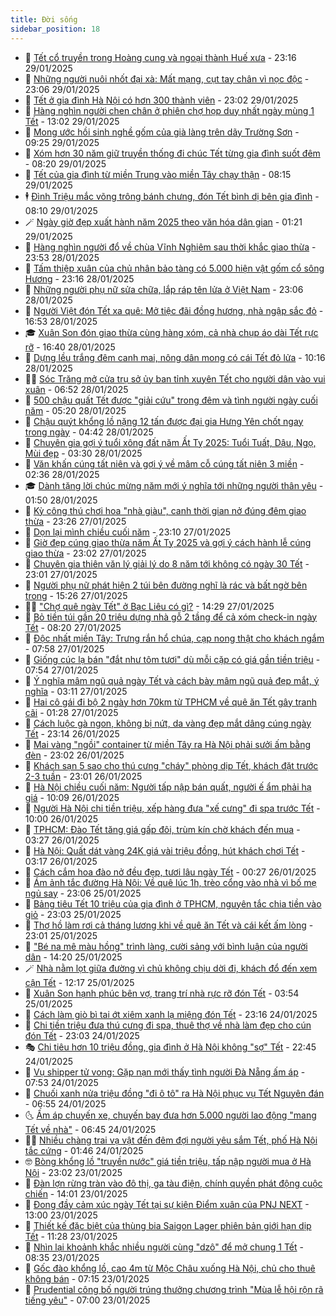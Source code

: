 ```yaml
---
title: Đời sống
sidebar_position: 18
---
```


<!-- dantri-doi-song:START -->
- 🥳 [Tết cổ truyền trong Hoàng cung và ngoại thành Huế xưa](https://dantri.com.vn/tet-2025/tet-co-truyen-trong-hoang-cung-va-ngoai-thanh-hue-xua-20250125155126526.htm) - 23:16 29/01/2025
- 🌁 [Những người nuôi nhốt đại xà: Mất mạng, cụt tay chân vì nọc độc](https://dantri.com.vn/doi-song/nhung-nguoi-nuoi-nhot-dai-xa-mat-mang-cut-tay-chan-vi-noc-doc-20250127204438888.htm) - 23:06 29/01/2025
- 👀 [Tết ở gia đình Hà Nội có hơn 300 thành viên](https://dantri.com.vn/tet-2025/tet-o-gia-dinh-ha-noi-co-hon-300-thanh-vien-20250129161316569.htm) - 23:02 29/01/2025
- 🐻 [Hàng nghìn người chen chân ở phiên chợ họp duy nhất ngày mùng 1 Tết](https://dantri.com.vn/tet-2025/hang-nghin-nguoi-chen-chan-o-phien-cho-hop-duy-nhat-ngay-mung-1-tet-20250129175357515.htm) - 13:02 29/01/2025
- 🦅 [Mong ước hồi sinh nghề gốm của già làng trên dãy Trường Sơn](https://dantri.com.vn/tet-2025/mong-uoc-hoi-sinh-nghe-gom-cua-gia-lang-tren-day-truong-son-20250124113408009.htm) - 09:25 29/01/2025
- 🦩 [Xóm hơn 30 năm giữ truyền thống đi chúc Tết từng gia đình suốt đêm](https://dantri.com.vn/doi-song/xom-hon-30-nam-giu-truyen-thong-di-chuc-tet-tung-gia-dinh-suot-dem-20250129143030713.htm) - 08:20 29/01/2025
- 🦏 [Tết của gia đình từ miền Trung vào miền Tây chạy thận](https://dantri.com.vn/doi-song/tet-cua-gia-dinh-tu-mien-trung-vao-mien-tay-chay-than-20250127133727180.htm) - 08:15 29/01/2025
- 🕴 [Đình Triệu mắc võng trông bánh chưng, đón Tết bình dị bên gia đình](https://dantri.com.vn/doi-song/dinh-trieu-mac-vong-trong-banh-chung-don-tet-binh-di-ben-gia-dinh-20250129124205615.htm) - 08:10 29/01/2025
- 🪄 [Ngày giờ đẹp xuất hành năm 2025 theo văn hóa dân gian](https://dantri.com.vn/doi-song/ngay-gio-dep-xuat-hanh-nam-2025-theo-van-hoa-dan-gian-20250127181317453.htm) - 01:21 29/01/2025
- 🚦 [Hàng nghìn người đổ về chùa Vĩnh Nghiêm sau thời khắc giao thừa](https://dantri.com.vn/tet-2025/hang-nghin-nguoi-do-ve-chua-vinh-nghiem-sau-thoi-khac-giao-thua-20250129034402585.htm) - 23:53 28/01/2025
- 🤔 [Tấm thiệp xuân của chủ nhân bảo tàng có 5.000 hiện vật gốm cổ sông Hương](https://dantri.com.vn/tet-2025/tam-thiep-xuan-cua-chu-nhan-bao-tang-co-5000-hien-vat-gom-co-song-huong-20250127141215616.htm) - 23:16 28/01/2025
- 🚦 [Những người phụ nữ sửa chữa, lắp ráp tên lửa ở Việt Nam](https://dantri.com.vn/doi-song/nhung-nguoi-phu-nu-sua-chua-lap-rap-ten-lua-o-viet-nam-20250127214758129.htm) - 23:06 28/01/2025
- 🐎 [Người Việt đón Tết xa quê: Mở tiệc đãi đồng hương, nhà ngập sắc đỏ](https://dantri.com.vn/doi-song/nguoi-viet-don-tet-xa-que-mo-tiec-dai-dong-huong-nha-ngap-sac-do-20250128233452872.htm) - 16:53 28/01/2025
- 🎓 [Xuân Son đón giao thừa cùng hàng xóm, cả nhà chụp áo dài Tết rực rỡ](https://dantri.com.vn/doi-song/xuan-son-don-giao-thua-cung-hang-xom-ca-nha-chup-ao-dai-tet-ruc-ro-20250128220052684.htm) - 16:40 28/01/2025
- 🐘 [Dựng lều trắng đêm canh mai, nông dân mong có cái Tết đỏ lửa](https://dantri.com.vn/doi-song/dung-leu-trang-dem-canh-mai-nong-dan-mong-co-cai-tet-do-lua-20250128161340107.htm) - 10:16 28/01/2025
- 🧑‍🏫 [Sóc Trăng mở cửa trụ sở ủy ban tỉnh xuyên Tết cho người dân vào vui xuân](https://dantri.com.vn/tet-2025/soc-trang-mo-cua-tru-so-uy-ban-tinh-xuyen-tet-cho-nguoi-dan-vao-vui-xuan-20250127161408112.htm) - 06:52 28/01/2025
- 🦒 [500 chậu quất Tết được &quot;giải cứu&quot; trong đêm và tình người ngày cuối năm](https://dantri.com.vn/doi-song/500-chau-quat-tet-duoc-giai-cuu-trong-dem-va-tinh-nguoi-ngay-cuoi-nam-20250128120416713.htm) - 05:20 28/01/2025
- 🧰 [Chậu quýt khổng lồ nặng 12 tấn được đại gia Hưng Yên chốt ngay trong ngày](https://dantri.com.vn/doi-song/chau-quyt-khong-lo-nang-12-tan-duoc-dai-gia-hung-yen-chot-ngay-trong-ngay-20250124131420670.htm) - 04:42 28/01/2025
- 🧐 [Chuyên gia gợi ý tuổi xông đất năm Ất Tỵ 2025: Tuổi Tuất, Dậu, Ngọ, Mùi đẹp](https://dantri.com.vn/doi-song/chuyen-gia-goi-y-tuoi-xong-dat-nam-at-ty-2025-tuoi-tuat-dau-ngo-mui-dep-20250127174214991.htm) - 03:30 28/01/2025
- 🌮 [Văn khấn cúng tất niên và gợi ý về mâm cỗ cúng tất niên 3 miền](https://dantri.com.vn/doi-song/van-khan-cung-tat-nien-va-goi-y-ve-mam-co-cung-tat-nien-3-mien-20250127064402088.htm) - 02:36 28/01/2025
- 🎓 [Dành tặng lời chúc mừng năm mới ý nghĩa tới những người thân yêu](https://dantri.com.vn/tet-2025/danh-tang-loi-chuc-mung-nam-moi-y-nghia-toi-nhung-nguoi-than-yeu-20250127212229177.htm) - 01:50 28/01/2025
- 🚀 [Kỳ công thú chơi hoa &quot;nhà giàu&quot;, canh thời gian nở đúng đêm giao thừa](https://dantri.com.vn/doi-song/ky-cong-thu-choi-hoa-nha-giau-canh-thoi-gian-no-dung-dem-giao-thua-20250127161521460.htm) - 23:26 27/01/2025
- 🤖 [Dọn lại mình chiều cuối năm](https://dantri.com.vn/tet-2025/don-lai-minh-chieu-cuoi-nam-20250115102721701.htm) - 23:10 27/01/2025
- 🤩 [Giờ đẹp cúng giao thừa năm Ất Tỵ 2025 và gợi ý cách hành lễ cúng giao thừa](https://dantri.com.vn/doi-song/gio-dep-cung-giao-thua-nam-at-ty-2025-va-goi-y-cach-hanh-le-cung-giao-thua-20250127170125161.htm) - 23:02 27/01/2025
- 👹 [Chuyên gia thiên văn lý giải lý do 8 năm tới không có ngày 30 Tết](https://dantri.com.vn/doi-song/chuyen-gia-thien-van-ly-giai-ly-do-8-nam-toi-khong-co-ngay-30-tet-20250124111743031.htm) - 23:01 27/01/2025
- 🦩 [Người phụ nữ phát hiện 2 túi bên đường nghĩ là rác và bất ngờ bên trong](https://dantri.com.vn/doi-song/nguoi-phu-nu-phat-hien-2-tui-ben-duong-nghi-la-rac-va-bat-ngo-ben-trong-20250127212311207.htm) - 15:26 27/01/2025
- 🧑‍🏫 [&quot;Chợ quê ngày Tết&quot; ở Bạc Liêu có gì?](https://dantri.com.vn/tet-2025/cho-que-ngay-tet-o-bac-lieu-co-gi-20250123183307864.htm) - 14:29 27/01/2025
- 🌈 [Bỏ tiền túi gần 20 triệu dựng nhà gỗ 2 tầng để cả xóm check-in ngày Tết](https://dantri.com.vn/doi-song/bo-tien-tui-gan-20-trieu-dung-nha-go-2-tang-de-ca-xom-check-in-ngay-tet-20250127114344949.htm) - 08:20 27/01/2025
- 💃 [Độc nhất miền Tây: Trưng rắn hổ chúa, cạp nong thật cho khách ngắm](https://dantri.com.vn/tet-2025/doc-nhat-mien-tay-trung-ran-ho-chua-cap-nong-that-cho-khach-ngam-20250126192402411.htm) - 07:58 27/01/2025
- 💂 [Giống cúc lạ bán &quot;đắt như tôm tươi&quot; dù mỗi cặp có giá gần tiền triệu](https://dantri.com.vn/tet-2025/giong-cuc-la-ban-dat-nhu-tom-tuoi-du-moi-cap-co-gia-gan-tien-trieu-20250126202328319.htm) - 07:54 27/01/2025
- 🦏 [Ý nghĩa mâm ngũ quả ngày Tết và cách bày mâm ngũ quả đẹp mắt, ý nghĩa](https://dantri.com.vn/tet-2025/y-nghia-mam-ngu-qua-ngay-tet-va-cach-bay-mam-ngu-qua-dep-mat-y-nghia-20250127001650371.htm) - 03:11 27/01/2025
- 🤡 [Hai cô gái đi bộ 2 ngày hơn 70km từ TPHCM về quê ăn Tết gây tranh cãi](https://dantri.com.vn/doi-song/hai-co-gai-di-bo-2-ngay-hon-70km-tu-tphcm-ve-que-an-tet-gay-tranh-cai-20250126175837751.htm) - 01:28 27/01/2025
- 🫶 [Cách luộc gà ngon, không bị nứt, da vàng đẹp mắt dâng cúng ngày Tết](https://dantri.com.vn/tet-2025/cach-luoc-ga-ngon-khong-bi-nut-da-vang-dep-mat-dang-cung-ngay-tet-20250122091517978.htm) - 23:14 26/01/2025
- 💪 [Mai vàng &quot;ngồi&quot; container từ miền Tây ra Hà Nội phải sưởi ấm bằng đèn](https://dantri.com.vn/doi-song/mai-vang-ngoi-container-tu-mien-tay-ra-ha-noi-phai-suoi-am-bang-den-20250124074808986.htm) - 23:02 26/01/2025
- 🦅 [Khách sạn 5 sao cho thú cưng &quot;cháy&quot; phòng dịp Tết, khách đặt trước 2-3 tuần](https://dantri.com.vn/doi-song/khach-san-5-sao-cho-thu-cung-chay-phong-dip-tet-khach-dat-truoc-2-3-tuan-20250125173339599.htm) - 23:01 26/01/2025
- 🧠 [Hà Nội chiều cuối năm: Người tấp nập bán quất, người ế ẩm phải hạ giá](https://dantri.com.vn/doi-song/ha-noi-chieu-cuoi-nam-nguoi-tap-nap-ban-quat-nguoi-e-am-phai-ha-gia-20250126132759219.htm) - 10:09 26/01/2025
- 🦅 [Người Hà Nội chi tiền triệu, xếp hàng đưa &quot;xế cưng&quot; đi spa trước Tết](https://dantri.com.vn/doi-song/nguoi-ha-noi-chi-tien-trieu-xep-hang-dua-xe-cung-di-spa-truoc-tet-20250126130455349.htm) - 10:00 26/01/2025
- 💪 [TPHCM: Đào Tết tăng giá gấp đôi, trùm kín chờ khách đến mua](https://dantri.com.vn/doi-song/tphcm-dao-tet-tang-gia-gap-doi-trum-kin-cho-khach-den-mua-20250125132101398.htm) - 03:27 26/01/2025
- 🧐 [Hà Nội: Quất dát vàng 24K giá vài triệu đồng, hút khách chơi Tết](https://dantri.com.vn/doi-song/ha-noi-quat-dat-vang-24k-gia-vai-trieu-dong-hut-khach-choi-tet-20250124124725027.htm) - 03:17 26/01/2025
- 👀 [Cách cắm hoa đào nở đều đẹp, tươi lâu ngày Tết](https://dantri.com.vn/doi-song/cach-cam-hoa-dao-no-deu-dep-tuoi-lau-ngay-tet-20250123124657632.htm) - 00:27 26/01/2025
- 🎉 [Ám ảnh tắc đường Hà Nội: Về quê lúc 1h, trèo cổng vào nhà vì bố mẹ ngủ say](https://dantri.com.vn/doi-song/am-anh-tac-duong-ha-noi-ve-que-luc-1h-treo-cong-vao-nha-vi-bo-me-ngu-say-20250125104413326.htm) - 23:06 25/01/2025
- 💂 [Bảng tiêu Tết 10 triệu của gia đình ở TPHCM, nguyên tắc chia tiền vào giỏ](https://dantri.com.vn/doi-song/bang-tieu-tet-10-trieu-cua-gia-dinh-o-tphcm-nguyen-tac-chia-tien-vao-gio-20250123113915199.htm) - 23:03 25/01/2025
- 🚀 [Thợ hồ làm rơi cả tháng lương khi về quê ăn Tết và cái kết ấm lòng](https://dantri.com.vn/doi-song/tho-ho-lam-roi-ca-thang-luong-khi-ve-que-an-tet-va-cai-ket-am-long-20250125115848211.htm) - 23:01 25/01/2025
- 👹 [&quot;Bé na mê màu hồng&quot; trình làng, cười sảng với bình luận của người dân](https://dantri.com.vn/doi-song/be-na-me-mau-hong-trinh-lang-cuoi-sang-voi-binh-luan-cua-nguoi-dan-20250125163432254.htm) - 14:20 25/01/2025
- 🪄 [Nhà nằm lọt giữa đường vì chủ không chịu dời đi, khách đổ đến xem cận Tết](https://dantri.com.vn/doi-song/nha-nam-lot-giua-duong-vi-chu-khong-chiu-doi-di-khach-do-den-xem-can-tet-20250123154803518.htm) - 12:17 25/01/2025
- 🌁 [Xuân Son hạnh phúc bên vợ, trang trí nhà rực rỡ đón Tết](https://dantri.com.vn/doi-song/xuan-son-hanh-phuc-ben-vo-trang-tri-nha-ruc-ro-don-tet-20250124185648706.htm) - 03:54 25/01/2025
- 🌋 [Cách làm giò bì tai ớt xiêm xanh lạ miệng đón Tết](https://dantri.com.vn/doi-song/cach-lam-gio-bi-tai-ot-xiem-xanh-la-mieng-don-tet-20250116160111544.htm) - 23:16 24/01/2025
- 🦆 [Chi tiền triệu đưa thú cưng đi spa, thuê thợ về nhà làm đẹp cho cún đón Tết](https://dantri.com.vn/doi-song/chi-tien-trieu-dua-thu-cung-di-spa-thue-tho-ve-nha-lam-dep-cho-cun-don-tet-20250122111018029.htm) - 23:03 24/01/2025
- 🎭 [Chi tiêu hơn 10 triệu đồng, gia đình ở Hà Nội không &quot;sợ&quot; Tết](https://dantri.com.vn/doi-song/chi-tieu-hon-10-trieu-dong-gia-dinh-o-ha-noi-khong-so-tet-20250124184823261.htm) - 22:45 24/01/2025
- 🤡 [Vụ shipper tử vong: Gặp nạn mới thấy tình người Đà Nẵng ấm áp](https://dantri.com.vn/doi-song/vu-shipper-tu-vong-gap-nan-moi-thay-tinh-nguoi-da-nang-am-ap-20250124131215848.htm) - 07:53 24/01/2025
- 🦩 [Chuối xanh nửa triệu đồng &quot;đi ô tô&quot; ra Hà Nội phục vụ Tết Nguyên đán](https://dantri.com.vn/doi-song/chuoi-xanh-nua-trieu-dong-di-o-to-ra-ha-noi-phuc-vu-tet-nguyen-dan-20250123104226110.htm) - 06:55 24/01/2025
- 🌜 [Ấm áp chuyến xe, chuyến bay đưa hơn 5.000 người lao động &quot;mang Tết về nhà&quot;](https://dantri.com.vn/tet-2025/am-ap-chuyen-xe-chuyen-bay-dua-hon-5000-nguoi-lao-dong-mang-tet-ve-nha-20250124091130274.htm) - 06:45 24/01/2025
- 🧑‍🏫 [Nhiều chàng trai vạ vật đến đêm đợi người yêu sắm Tết, phố Hà Nội tắc cứng](https://dantri.com.vn/doi-song/nhieu-chang-trai-va-vat-den-dem-doi-nguoi-yeu-sam-tet-pho-ha-noi-tac-cung-20250124004524811.htm) - 01:46 24/01/2025
- 🤓 [Bòng khổng lồ &quot;truyền nước&quot; giá tiền triệu, tấp nập người mua ở Hà Nội](https://dantri.com.vn/doi-song/bong-khong-lo-truyen-nuoc-gia-tien-trieu-tap-nap-nguoi-mua-o-ha-noi-20250123100141236.htm) - 23:02 23/01/2025
- 🤗 [Đàn lợn rừng tràn vào đô thị, ga tàu điện, chính quyền phát động cuộc chiến](https://dantri.com.vn/doi-song/dan-lon-rung-tran-vao-do-thi-ga-tau-dien-chinh-quyen-phat-dong-cuoc-chien-20250123165205703.htm) - 14:01 23/01/2025
- 🦒 [Đong đầy cảm xúc ngày Tết tại sự kiện Điểm xuân của PNJ NEXT](https://dantri.com.vn/doi-song/dong-day-cam-xuc-ngay-tet-tai-su-kien-diem-xuan-cua-pnj-next-20250123161200923.htm) - 13:00 23/01/2025
- 💂 [Thiết kế đặc biệt của thùng bia Saigon Lager phiên bản giới hạn dịp Tết](https://dantri.com.vn/doi-song/thiet-ke-dac-biet-cua-thung-bia-saigon-lager-phien-ban-gioi-han-dip-tet-20250123182710912.htm) - 11:28 23/01/2025
- 🚀 [Nhìn lại khoảnh khắc nhiều người cùng &quot;dzô&quot; để mở chung 1 Tết](https://dantri.com.vn/doi-song/nhin-lai-khoanh-khac-nhieu-nguoi-cung-dzo-de-mo-chung-1-tet-20250123153009974.htm) - 08:35 23/01/2025
- 🐲 [Gốc đào khổng lồ, cao 4m từ Mộc Châu xuống Hà Nội, chủ cho thuê không bán](https://dantri.com.vn/doi-song/goc-dao-khong-lo-cao-4m-tu-moc-chau-xuong-ha-noi-chu-cho-thue-khong-ban-20250123131408759.htm) - 07:15 23/01/2025
- 🎡 [Prudential công bố người  trúng thưởng chương trình &quot;Mùa lễ hội rộn rã tiếng yêu&quot;](https://dantri.com.vn/doi-song/prudential-cong-bo-nguoi-trung-thuong-chuong-trinh-mua-le-hoi-ron-ra-tieng-yeu-20250123133849563.htm) - 07:00 23/01/2025<!-- dantri-doi-song:END -->
